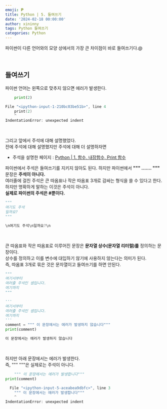 ```yaml
---
emoji: 𝐏
title: Python | 5. 들여쓰기
date: '2024-02-18 00:00:00'
author: xininny
tags: Python 들여쓰기
categories: Python
---
```


파이썬이 다른 언어와의 모양 상에서의 가장 큰 차이점이 바로 들여쓰기다.@

<br>

## 들여쓰기

파이썬 언어는 왼쪽으로 맞추지 않으면 에러가 발생한다.

```python
    print(2)
```

```PowerShell
File "<ipython-input-1-210bc03be51b>", line 4
    print(2)
    ^
IndentationError: unexpected indent
```

<br>

그리고 앞에서 주석에 대해 설명했었다.  
전에 주석에 대해 설명했지만 주석에 대해 더 설명하자면

- 주석을 설명한 페이지 : <a href="https://xininny.github.io/python/function/" target="_blank"> Python | 1. 함수, 내장함수, Print 함수 </a>

파이썬에서 주석은 들여쓰기를 지키지 않아도 된다.
하지만 파이썬에서 **""" ....... """** 문장은 **주석이 아니다.**  
여러줄에 걸친 주석은 큰 따옴표나 작은 따옴표 3개로 감싸는 형식을 쓸 수 있다고 한다.  
하지만 명확하게 말하는 이것은 주석이 아니다.  
**실제로 파이썬의 주석은 #뿐이다.**

```python
"""
여기도 주석
일까요?
"""
```

```PowerShell
\n여기도 주석\n일까요?\n
```

<br>

큰 따옴표와 작은 따옴표로 이루어진 문장은 **문자열 상수(문자열 리터럴)를** 정의하는 문장이다.  
상수를 정의하고 이를 변수에 대입하기 않기에 사용하지 않는다는 의미가 된다.  
즉, 따옴표 3개로 묶은 것은 문자열이고 들여쓰기를 하면 안된다.

```python
"""
여기서부터
여러줄 주석인 셈입니다.
여기까지
"""

'''
여기서부터
여러줄 주석인 셈입니다.
여기까지
'''
comment = """ 이 문장에서는 에러가 발생하지 않습니다"""
print(comment)
```

```PowerShell
이 문장에서는 에러가 발생하지 않습니다
```

<br>

하지만 아래 문장에서는 에러가 발생한다.  
즉, """ """은 실제로는 주석이 아니다.

```python
    """ 이 문장에서는 에러가 발생합니다"""
print(comment)
```

```PowerShell
  File "<ipython-input-5-aceabea9dbfc>", line 3
    """ 이 문장에서는 에러가 발생합니다"""
    ^
IndentationError: unexpected indent
```
